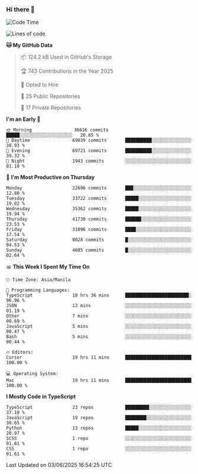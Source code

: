 ### Hi there 👋

<!--START_SECTION:waka-->
![Code Time](http://img.shields.io/badge/Code%20Time-1%2C788%20hrs%2046%20mins-blue)

![Lines of code](https://img.shields.io/badge/From%20Hello%20World%20I%27ve%20Written-66.8%20million%20lines%20of%20code-blue)

**🐱 My GitHub Data** 

> 📦 124.2 kB Used in GitHub's Storage 
 > 
> 🏆 743 Contributions in the Year 2025
 > 
> 💼 Opted to Hire
 > 
> 📜 25 Public Repositories 
 > 
> 🔑 17 Private Repositories 
 > 
**I'm an Early 🐤** 

```text
🌞 Morning                36616 commits       █████░░░░░░░░░░░░░░░░░░░░   20.65 % 
🌆 Daytime                69039 commits       ██████████░░░░░░░░░░░░░░░   38.93 % 
🌃 Evening                69721 commits       ██████████░░░░░░░░░░░░░░░   39.32 % 
🌙 Night                  1943 commits        ░░░░░░░░░░░░░░░░░░░░░░░░░   01.10 % 
```
📅 **I'm Most Productive on Thursday** 

```text
Monday                   22696 commits       ███░░░░░░░░░░░░░░░░░░░░░░   12.80 % 
Tuesday                  33722 commits       █████░░░░░░░░░░░░░░░░░░░░   19.02 % 
Wednesday                35362 commits       █████░░░░░░░░░░░░░░░░░░░░   19.94 % 
Thursday                 41730 commits       ██████░░░░░░░░░░░░░░░░░░░   23.53 % 
Friday                   31096 commits       ████░░░░░░░░░░░░░░░░░░░░░   17.54 % 
Saturday                 8028 commits        █░░░░░░░░░░░░░░░░░░░░░░░░   04.53 % 
Sunday                   4685 commits        █░░░░░░░░░░░░░░░░░░░░░░░░   02.64 % 
```


📊 **This Week I Spent My Time On** 

```text
🕑︎ Time Zone: Asia/Manila

💬 Programming Languages: 
TypeScript               18 hrs 36 mins      ████████████████████████░   96.96 % 
JSON                     13 mins             ░░░░░░░░░░░░░░░░░░░░░░░░░   01.19 % 
Other                    7 mins              ░░░░░░░░░░░░░░░░░░░░░░░░░   00.69 % 
JavaScript               5 mins              ░░░░░░░░░░░░░░░░░░░░░░░░░   00.47 % 
Bash                     5 mins              ░░░░░░░░░░░░░░░░░░░░░░░░░   00.44 % 

🔥 Editors: 
Cursor                   19 hrs 11 mins      █████████████████████████   100.00 % 

💻 Operating System: 
Mac                      19 hrs 11 mins      █████████████████████████   100.00 % 
```

**I Mostly Code in TypeScript** 

```text
TypeScript               23 repos            █████████░░░░░░░░░░░░░░░░   37.10 % 
JavaScript               19 repos            ████████░░░░░░░░░░░░░░░░░   30.65 % 
Python                   13 repos            █████░░░░░░░░░░░░░░░░░░░░   20.97 % 
SCSS                     1 repo              ░░░░░░░░░░░░░░░░░░░░░░░░░   01.61 % 
CSS                      1 repo              ░░░░░░░░░░░░░░░░░░░░░░░░░   01.61 % 
```




 Last Updated on 03/06/2025 16:54:25 UTC
<!--END_SECTION:waka-->
